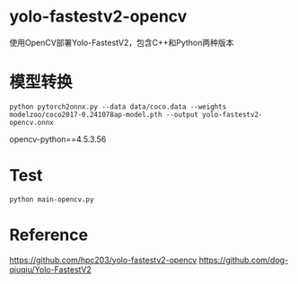 <!--
 * @Descripttion: 
 * @version: 
 * @Author: LiQiang
 * @Date: 2021-11-25 16:06:15
 * @LastEditTime: 2021-11-27 09:20:35
-->
# yolo-fastestv2-opencv
使用OpenCV部署Yolo-FastestV2，包含C++和Python两种版本


# 模型转换
```
python pytorch2onnx.py --data data/coco.data --weights modelzoo/coco2017-0.241078ap-model.pth --output yolo-fastestv2-opencv.onnx
```

opencv-python==4.5.3.56

# Test
```
python main-opencv.py
```


# Reference
https://github.com/hpc203/yolo-fastestv2-opencv
https://github.com/dog-qiuqiu/Yolo-FastestV2
